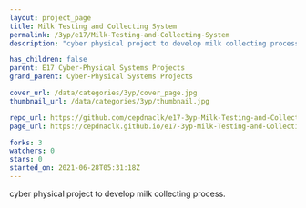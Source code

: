 ```yaml
---
layout: project_page
title: Milk Testing and Collecting System
permalink: /3yp/e17/Milk-Testing-and-Collecting-System
description: "cyber physical project to develop milk collecting process."

has_children: false
parent: E17 Cyber-Physical Systems Projects
grand_parent: Cyber-Physical Systems Projects

cover_url: /data/categories/3yp/cover_page.jpg
thumbnail_url: /data/categories/3yp/thumbnail.jpg

repo_url: https://github.com/cepdnaclk/e17-3yp-Milk-Testing-and-Collecting-System
page_url: https://cepdnaclk.github.io/e17-3yp-Milk-Testing-and-Collecting-System

forks: 3
watchers: 0
stars: 0
started_on: 2021-06-28T05:31:18Z
---
```

cyber physical project to develop milk collecting process.

